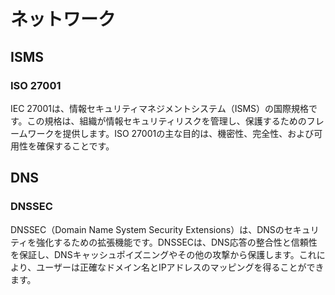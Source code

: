 # ネットワーク
## ISMS
### ISO 27001
IEC 27001は、情報セキュリティマネジメントシステム（ISMS）の国際規格です。この規格は、組織が情報セキュリティリスクを管理し、保護するためのフレームワークを提供します。ISO 27001の主な目的は、機密性、完全性、および可用性を確保することです。

## DNS
### DNSSEC
DNSSEC（Domain Name System Security Extensions）は、DNSのセキュリティを強化するための拡張機能です。DNSSECは、DNS応答の整合性と信頼性を保証し、DNSキャッシュポイズニングやその他の攻撃から保護します。これにより、ユーザーは正確なドメイン名とIPアドレスのマッピングを得ることができます。